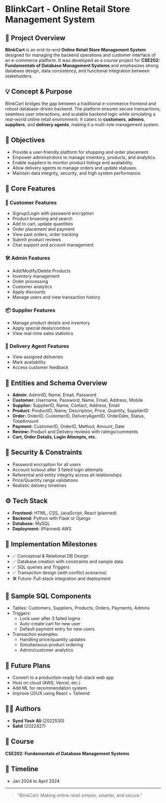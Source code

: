 # BlinkCart - Online Retail Store Management System

## 📌 Project Overview
**BlinkCart** is an end-to-end **Online Retail Store Management System** designed for managing the backend operations and customer interface of an e-commerce platform. It was developed as a course project for **CSE202: Fundamentals of Database Management Systems** and emphasizes strong database design, data consistency, and functional integration between stakeholders.

## 💡 Concept & Purpose
BlinkCart bridges the gap between a traditional e-commerce frontend and robust database-driven backend. The platform ensures secure transactions, seamless user interactions, and scalable backend logic while simulating a real-world online retail environment. It caters to **customers**, **admins**, **suppliers**, and **delivery agents**, making it a multi-role management system.

## 🎯 Objectives
- Provide a user-friendly platform for shopping and order placement.
- Empower administrators to manage inventory, products, and analytics.
- Enable suppliers to monitor product listings and availability.
- Allow delivery agents to manage orders and update statuses.
- Maintain data integrity, security, and high system performance.

## 🧠 Core Features
### 👥 Customer Features
- Signup/Login with password encryption
- Product browsing and search
- Add to cart, update quantities
- Order placement and payment
- View past orders, order tracking
- Submit product reviews
- Chat support and account management

### 🛠️ Admin Features
- Add/Modify/Delete Products
- Inventory management
- Order processing
- Customer analytics
- Apply discounts
- Manage users and view transaction history

### 📦 Supplier Features
- Manage product details and inventory
- Apply special deals/combos
- View real-time sales statistics

### 🚚 Delivery Agent Features
- View assigned deliveries
- Mark availability
- Access customer feedback

## 🧱 Entities and Schema Overview
- **Admin:** AdminID, Name, Email, Password
- **Customer:** Username, Password, Name, Email, Address, Mobile
- **Supplier:** SupplierID, Name, Contact, Address, Email
- **Product:** ProductID, Name, Description, Price, Quantity, SupplierID
- **Order:** OrderID, CustomerID, DeliveryAgentID, OrderDate, Status, TotalAmount
- **Payment:** CustomerID, OrderID, Method, Amount, Date
- **Review:** Product and Delivery reviews with ratings/comments
- **Cart, Order Details, Login Attempts, etc.**

## 🔐 Security & Constraints
- Password encryption for all users
- Account lockout after 3 failed login attempts
- Referential and entity integrity across all relationships
- Price/Quantity range validations
- Realistic delivery timelines

## ⚙️ Tech Stack
- **Frontend:** HTML, CSS, JavaScript, React (planned)
- **Backend:** Python with Flask or Django
- **Database:** MySQL
- **Deployment:** (Planned) AWS

## 🧪 Implementation Milestones
- ✅ Conceptual & Relational DB Design
- ✅ Database creation with constraints and sample data
- ✅ SQL queries and Triggers
- ✅ Transaction design (with conflict scenarios)
- 🛠️ Future: Full-stack integration and deployment

## 🔁 Sample SQL Components
- Tables: Customers, Suppliers, Products, Orders, Payments, Admins
- Triggers:
  - Lock user after 3 failed logins
  - Auto-create cart for new user
  - Default payment entry for new users
- Transaction examples:
  - Handling price/quantity updates
  - Simultaneous product ordering
  - Admin/customer analytics

## 🧭 Future Plans
- Convert to a production-ready full-stack web app
- Host on cloud (AWS, Vercel, etc.)
- Add ML for recommendation system
- Improve UI/UX using React + Tailwind


## 🧑‍💻 Authors
- **Syed Yasir Ali** (2022530)
- **Sahil** (2022427)

## 🏫 Course
**CSE202: Fundamentals of Database Management Systems**

## 📅 Timeline
- Jan 2024 to April 2024

---
> "BlinkCart: Making online retail simpler, smarter, and secure."
